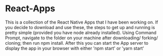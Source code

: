 # React-Apps
This is a collection of the React Native Apps that I have been working on. If you decide to download and use these, the steps to get up and running is pretty simple (provided you have node already installed). Using Command Prompt, navigate to the folder on your machine after downloading/ forking/ cloning; then run npm install. After this you can start the App server to display the app in your browser with either 'npm start' or 'yarn start'

